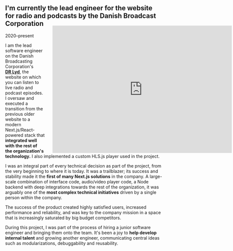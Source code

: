 ## I'm currently the lead engineer for the website for radio and podcasts by the Danish Broadcast Corporation

<div style="float: right; margin: -1.5rem -14rem 0 1.5rem; width: 36rem;">
<div style="padding:71.16% 0 0 0;position:relative;"><iframe src="https://player.vimeo.com/video/854012013?badge=0&amp;autopause=0&amp;player_id=0&amp;app_id=58479&amp;muted=1&amp;autoplay=1&amp;loop=1&amp;background=1" frameborder="0" allow="autoplay; fullscreen; picture-in-picture" style="position:absolute;top:0;left:0;width:100%;height:100%;"></iframe></div>
</div>

<p class="meta">2020–present</p>

I am the lead software engineer on the Danish Broadcasting Corporation's **[DR&nbsp;Lyd](https://www.dr.dk/lyd)**, the website on which you can listen to live radio and podcast episodes. I oversaw and executed a transition from the previous older website to a modern Next.js/React-powered stack that **integrated well with the rest of the organization's technology.** I also implemented a custom HLS.js player used in the project.

I was an integral part of every technical decision as part of the project, from the very beginning to where it is today. It was a trailblazer; its success and stability made it the **first of many Next.js solutions** in the company. A large-scale combination of interface code, audio/video player code, a Node backend with deep integrations towards the rest of the organization, it was arguably one of the **most complex technical initiatives** driven by a single person within the company.

The success of the product created highly satisfied users, increased performance and reliability, and was key to the company mission in a space that is increasingly saturated by big budget competitors.

During this project, I was part of the process of hiring a junior software engineer and bringing them onto the team. It's been a joy to **help develop internal talent** and growing another engineer, communicating central ideas such as modularizations, debuggability and reusability.

<!-- Engineering metrics: developer experience, developer velocity, debuggability, performance, and reliability -->
